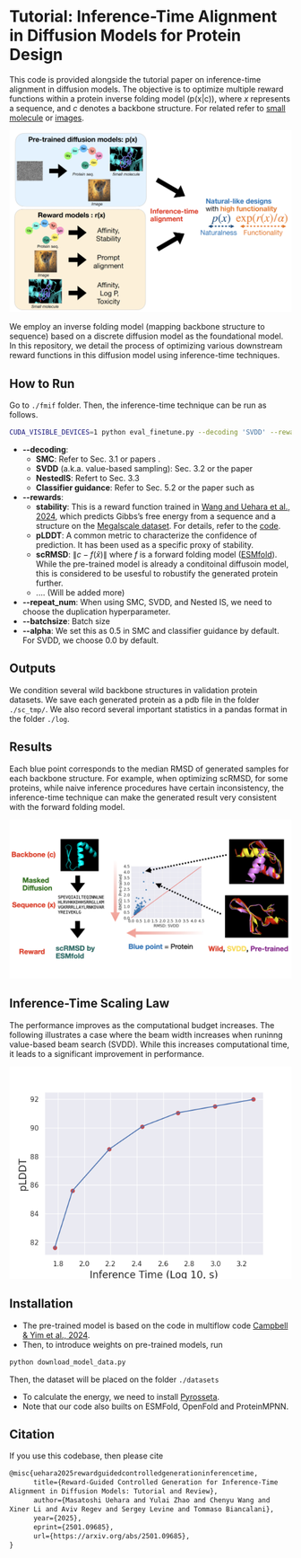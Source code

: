 # Tutorial: Inference-Time Alignment in Diffusion Models for Protein Design 

This code is provided alongside the tutorial paper on inference-time alignment in diffusion models. The objective is to optimize multiple reward functions within a protein inverse folding model (p(x|c)), where $x$ represents a sequence, and $c$ denotes a backbone structure. For related refer to [small molecule](https://github.com/hyanan16/SVDD-molecule) or [images](https://github.com/masa-ue/SVDD-image). 

![image](media/inference_time_fig.png)

We employ an inverse folding model (mapping backbone structure to sequence) based on a discrete diffusion model as the foundational model. In this repository, we detail the process of optimizing various downstream reward functions in this diffusion model using inference-time techniques.

## How to Run 
Go to `./fmif` folder. Then, the inference-time technique can be run as follows.  

```bash 
CUDA_VISIBLE_DEVICES=1 python eval_finetune.py --decoding 'SVDD' --reward_name 'LDDT'  --repeatnum 10 --batchsize 5
```

<!---
``` 
CUDA_VISIBLE_DEVICES=5 python eval_finetune.py --decoding 'DDBFS' --reward_name 'LDDT'  --repeatnum 5 --batchsize 5 --wandb_name w5d3-expo-expo2
```
-->

* **--decoding**: 
  * **SMC**: Refer to Sec. 3.1 or papers . 
  * **SVDD** (a.k.a. value-based sampling): Sec. 3.2 or the paper 
  * **NestedIS**: Refert to Sec. 3.3
  * **Classifier guidance**: Refer to Sec. 5.2  or the paper such as  
* **--rewards**:  
  * **stability**: This is a reward function trained in [Wang and Uehara et al., 2024](https://arxiv.org/abs/2410.13643), which predicts Gibbs’s free energy from a sequence and a structure on the [Megalscale dataset](https://www.nature.com/articles/s41586-023-06328-6). For details, refer to the [code](https://github.com/ChenyuWang-Monica/DRAKES).  
  * **pLDDT**: A common metric to characterize the confidence of prediction. It has been used as a specific proxy of stability. 
  * **scRMSD**: $\|c- f(\hat x) \|$ where $f$ is a forward folding model ([ESMfold](https://github.com/facebookresearch/esm)). While the pre-trained model is already a conditoinal diffusoin model, this is considered to be usesful to robustify the generated protein further. 
  * .... (Will be added more)
*  **--repeat_num**: When using SMC, SVDD, and Nested IS, we need to choose the duplication hyperparameter.
* **--batchsize**: Batch size  
* **--alpha**: We set this as $0.5$ in SMC and classifier guidance by default. For SVDD, we choose $0.0$ by default. 
 


## Outputs  

We condition several wild backbone structures in validation protein datasets. We save each generated protein as a pdb file in the folder `./sc_tmp/`. We also record several important statistics in a pandas format in the folder `./log`. 


## Results 

Each blue point corresponds to the median RMSD of generated samples for each backbone structure. For example, when optimizing scRMSD, for some proteins, while naive inference procedures have certain inconsistency, the inference-time technique can make the generated result very consistent with the forward folding model.  

![image](./media/media.jpeg)


## Inference-Time Scaling Law 

The performance improves as the computational budget increases. The following illustrates a case where the beam width increases when runinng value-based beam search (SVDD). While this increases computational time, it leads to a significant improvement in performance.

![image](./media/scaling.png)


## Installation 

* The pre-trained model is based on the code in multiflow code [Campbell & Yim et al., 2024](https://github.com/jasonkyuyim/multiflow). 
* Then, to introduce weights on pre-trained models, run 
```bash 
python download_model_data.py
```
Then, the dataset will be placed on the folder `./datasets`
* To calculate the energy, we need to install [Pyrosseta](https://www.pyrosetta.org/). 
* Note that our code also builts on ESMFold, OpenFold and ProteinMPNN.

## Citation 

If you use this codebase, then please cite
```
@misc{uehara2025rewardguidedcontrolledgenerationinferencetime,
      title={Reward-Guided Controlled Generation for Inference-Time Alignment in Diffusion Models: Tutorial and Review}, 
      author={Masatoshi Uehara and Yulai Zhao and Chenyu Wang and Xiner Li and Aviv Regev and Sergey Levine and Tommaso Biancalani},
      year={2025},
      eprint={2501.09685},
      url={https://arxiv.org/abs/2501.09685}, 
}
```

